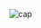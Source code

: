 ![cap](https://user-images.githubusercontent.com/34701587/207532822-0b3d5a9d-d013-437e-a3fe-3c2da9497280.PNG)